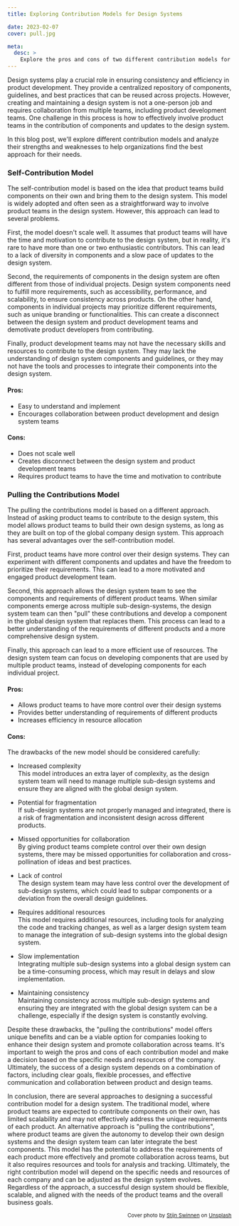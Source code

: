 ```yaml
---
title: Exploring Contribution Models for Design Systems

date: 2023-02-07
cover: pull.jpg

meta:
  desc: >
    Explore the pros and cons of two different contribution models for design systems: building components on their own and "pulling the contributions". Learn how each model affects design system scalability, motivation, and collaboration between product and design teams. Discover which model is best suited for your company's needs and goals.
---
```


<div data-excerpt>

Design systems play a crucial role in ensuring consistency and efficiency in product development. They provide a centralized repository of components, guidelines, and best practices that can be reused across projects. However, creating and maintaining a design system is not a one-person job and requires collaboration from multiple teams, including product development teams. One challenge in this process is how to effectively involve product teams in the contribution of components and updates to the design system.

</div>

In this blog post, we'll explore different contribution models and analyze their strengths and weaknesses to help organizations find the best approach for their needs.

### Self-Contribution Model

The self-contribution model is based on the idea that product teams build components on their own and bring them to the design system. This model is widely adopted and often seen as a straightforward way to involve product teams in the design system. However, this approach can lead to several problems.

First, the model doesn't scale well. It assumes that product teams will have the time and motivation to contribute to the design system, but in reality, it's rare to have more than one or two enthusiastic contributors. This can lead to a lack of diversity in components and a slow pace of updates to the design system.

Second, the requirements of components in the design system are often different from those of individual projects. Design system components need to fulfill more requirements, such as accessibility, performance, and scalability, to ensure consistency across products. On the other hand, components in individual projects may prioritize different requirements, such as unique branding or functionalities. This can create a disconnect between the design system and product development teams and demotivate product developers from contributing.

Finally, product development teams may not have the necessary skills and resources to contribute to the design system. They may lack the understanding of design system components and guidelines, or they may not have the tools and processes to integrate their components into the design system.

#### Pros:

- Easy to understand and implement
- Encourages collaboration between product development and design system teams

#### Cons:

- Does not scale well
- Creates disconnect between the design system and product development teams
- Requires product teams to have the time and motivation to contribute

### Pulling the Contributions Model

The pulling the contributions model is based on a different approach. Instead of asking product teams to contribute to the design system, this model allows product teams to build their own design systems, as long as they are built on top of the global company design system. This approach has several advantages over the self-contribution model.

First, product teams have more control over their design systems. They can experiment with different components and updates and have the freedom to prioritize their requirements. This can lead to a more motivated and engaged product development team.

Second, this approach allows the design system team to see the components and requirements of different product teams. When similar components emerge across multiple sub-design-systems, the design system team can then "pull" these contributions and develop a component in the global design system that replaces them. This process can lead to a better understanding of the requirements of different products and a more comprehensive design system.

Finally, this approach can lead to a more efficient use of resources. The design system team can focus on developing components that are used by multiple product teams, instead of developing components for each individual project.

#### Pros:

- Allows product teams to have more control over their design systems
- Provides better understanding of requirements of different products
- Increases efficiency in resource allocation

#### Cons:

The drawbacks of the new model should be considered carefully:

- Increased complexity<br/>
  This model introduces an extra layer of complexity, as the design system team will need to manage multiple sub-design systems and ensure they are aligned with the global design system.

- Potential for fragmentation<br/>
  If sub-design systems are not properly managed and integrated, there is a risk of fragmentation and inconsistent design across different products.

- Missed opportunities for collaboration<br/>
  By giving product teams complete control over their own design systems, there may be missed opportunities for collaboration and cross-pollination of ideas and best practices.

- Lack of control<br/>
  The design system team may have less control over the development of sub-design systems, which could lead to subpar components or a deviation from the overall design guidelines.

- Requires additional resources<br/>
  This model requires additional resources, including tools for analyzing the code and tracking changes, as well as a larger design system team to manage the integration of sub-design systems into the global design system.

- Slow implementation<br/>
  Integrating multiple sub-design systems into a global design system can be a time-consuming process, which may result in delays and slow implementation.

- Maintaining consistency<br/>
  Maintaining consistency across multiple sub-design systems and ensuring they are integrated with the global design system can be a challenge, especially if the design system is constantly evolving.

Despite these drawbacks, the "pulling the contributions" model offers unique benefits and can be a viable option for companies looking to enhance their design system and promote collaboration across teams. It's important to weigh the pros and cons of each contribution model and make a decision based on the specific needs and resources of the company. Ultimately, the success of a design system depends on a combination of factors, including clear goals, flexible processes, and effective communication and collaboration between product and design teams.

In conclusion, there are several approaches to designing a successful contribution model for a design system. The traditional model, where product teams are expected to contribute components on their own, has limited scalability and may not effectively address the unique requirements of each product. An alternative approach is "pulling the contributions", where product teams are given the autonomy to develop their own design systems and the design system team can later integrate the best components. This model has the potential to address the requirements of each product more effectively and promote collaboration across teams, but it also requires resources and tools for analysis and tracking. Ultimately, the right contribution model will depend on the specific needs and resources of each company and can be adjusted as the design system evolves. Regardless of the approach, a successful design system should be flexible, scalable, and aligned with the needs of the product teams and the overall business goals.

<div style="text-align: right;"><small>
Cover photo by <a href="https://unsplash.com/@stijnswinnen?utm_source=unsplash&utm_medium=referral&utm_content=creditCopyText">Stijn Swinnen</a> on <a href="https://unsplash.com/photos/Q8FHN3qSq2w?utm_source=unsplash&utm_medium=referral&utm_content=creditCopyText">Unsplash</a>
</small>
</div>
